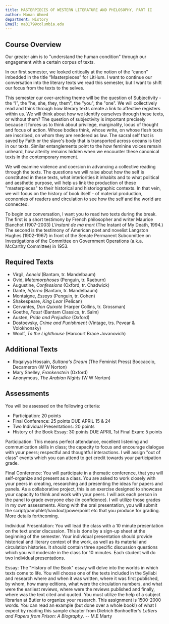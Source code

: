 ```yaml
---
title: MASTERPIECES OF WESTERN LITERATURE AND PHILOSOPHY, PART II
author: Manan Ahmed
department: History
Email: ma3179@columbia.edu
---
```


## Course Overview

Our greater aim is to "understand the human condition" through our engagement with a certain corpus of texts.

In our first semester, we looked critically at the notion of the “canon” imbedded in the title “Masterpieces” for LitHum. I want to continue our conversation into the literary texts we read this semester, but I want to shift our focus from the texts to the selves.

This semester our over-arching theme will be the question of Subjectivity - the “I”, the "he, she, they, them", the "you", the "one". We will collectively read and think through how literary texts create a link to affective registers within us. We will think about how we identify ourselves through these texts, or without them? The question of subjectivity is important precisely because it forces us to think about privilege, marginality, locus of thought and focus of action. Whose bodies think, whose write, on whose flesh texts are inscribed, on whom they are rendered as law. The sacral self that is saved by Faith or the slave's body that is transported across oceans is tied in our texts. Similar entanglements point to the how feminine voices remain unheard, how alterity remains hidden when we encounter these canonical texts in the contemporary moment.

We will examine violence and coersion in advancing a collective reading through the texts. The questions we will raise about how the self is constituted in these texts, what interiorities it inhabits and to what political and aesthetic purpose, will help us link the production of these "masterpieces" to their historical and historiographic contexts. In that vein, we will focus on the history of book itself - of material production, economies of readers and circulation to see how the self and the world are connected.

To begin our conversation, I want you to read two texts during the break. The first is a short testimony by French philosopher and writer Maurice Blanchot (1907-2003) *L'instant de ma mort* (The Instant of My Death, 1994.) The second is the testimony of American poet and novelist Langston Hughes (1902-1967) in front of the Senate Permanent Subcomittee on Investigations of the Committee on Government Operations (a.k.a. McCarthy Committee) in 1953.


## Required Texts

* Virgil, *Aeneid* (Bantam, tr. Mandelbaum)
* Ovid, *Metamorphoses* (Penguin, tr. Raeburn)
* Augustine, *Confessions* (Oxford, tr. Chadwick)
* Dante, *Inferno* (Bantam, tr. Mandelbaum)
* Montaigne, *Essays* (Penguin, tr. Cohen)
* Shakespeare, *King Lear* (Pelican)
* Cervantes, *Don Quixote* (Harper Collins, tr. Grossman)
* Goethe, *Faust* (Bantam Classics, tr. Salm)
* Austen, *Pride and Prejudice* (Oxford)
* Dostoevsky, *Crime and Punishment* (Vintage, trs. Pevear & Volokhonsky)
* Woolf, *To the Lighthouse* (Harcourt Brace Jovanovich)

## Additional Texts

* Roqaiyya Hossain, *Sultana's Dream* (The Feminist Press) Boccaccio, Decameron (W W Norton)
* Mary Shelley, *Frankenstein* (Oxford)
* Anonymous, *The Arabian Nights* (W W Norton)


## Assessments

You will be assessed on the following criteria:
* Participation: 20 points
* Final Conference: 25 points DUE APRIL 15 & 24
* Two Individual Presentations: 20 points
* History of the Book Essay: 30 points DUE APRIL 1st
Final Exam: 5 points
 

Participation: This means perfect attendance, excellent listening and communication skills in class; the capacity to focus and encourage dialogue with your peers; respectful and thoughtful interactions. I will assign "out of class" events which you can attend to get credit towards your participation grade.

Final Conference: You will participate in a thematic conference, that you will self-organize and present as a class. You are asked to work closely with your peers in creating, researching and presenting the ideas for papers and panels. As a collaborative project, this is an exercise designed to showcase your capacity to think and work with your peers. I will ask each person in the panel to grade everyone else (in confidence). I will utilize those grades in my own assessments. Along with the oral presentation, you will submit the script/pamphlet/handout/powerpoint etc that you produce for grading. More details forthcoming.

Individual Presentation: You will lead the class with a 10 minute presentation on the text under discussion. This is done by a sign-up sheet at the beginning of the semester. Your individual presentation should provide historical and literary context of the work, as well as its material and circulation histories. It should contain three specific discussion questions which you will moderate in the class for 10 minutes. Each student will do two individual presentations.

Essay: The "History of the Book" essay will delve into the worlds in which texts come to life. You will choose one of the texts included in the Syllabi and research where and when it was written, where it was first published, by whom, how many editions, what were the circulation numbers, and what were the earliest reviews, where were the reviews published and finally, where was the text cited and quoted. You must utilize the help of a subject librarian at Butler to organize your research. This assignment is 1500-2000 words.  You can read an example (but done over a whole book!) of what I expect by reading this sample chapter from Dietrich Bonhoeffer's *Letters and Papers from Prison: A Biography*. -- M.E Marty 
